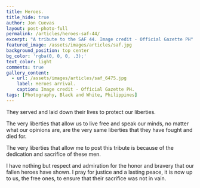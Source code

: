 ```yaml
---
title: Heroes.
title_hide: true
author: Jon Cuevas
layout: post-photo-full
permalink: /articles/heroes-saf-44/
excerpt: "A tribute to the SAF 44. Image credit - Official Gazette PH"
featured_image: /assets/images/articles/saf.jpg
background_position: top center
bg_color: 'rgba(0, 0, 0, .3);'
text_color: light
comments: true
gallery_content:
  - url: /assets/images/articles/saf_6475.jpg
    label: Heroes arrival.
    caption: Image credit - Official Gazette PH.
tags: [Photography, Black and White, Philippines]
---
```


<p class="lead">
They served and laid down their lives to protect our liberties. 
</p>

<p class="lead">The very liberties that allow us to live free and speak our minds, no matter what our opinions are, are the very same liberties that they have fought and died for. </p>

<p class="lead">The very liberties that allow me to post this tribute is because of the dedication and sacrifice of these men. </p>

I have nothing but respect and admiration for the honor and bravery that our fallen heroes have shown. I pray for justice and a lasting peace, it is now up to us, the free ones, to ensure that their sacrifice was not in vain.

[1]: http://www.gov.ph/2015/01/29/january-30-2015-is-a-national-day-of-mourning/
